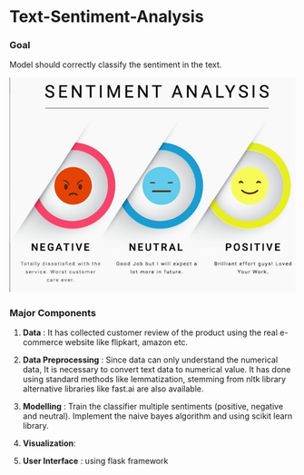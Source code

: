# Text-Sentiment-Analysis


### Goal

Model should correctly classify the sentiment in the text.

![](sentiment-fig.jpg)

### Major Components

1. **Data** : It has collected customer review of the product using the real e-commerce website like flipkart, amazon etc.

2. **Data Preprocessing** : Since data can only understand the numerical data, It is necessary to convert text data to numerical value. It has done using standard methods like lemmatization, stemming from nltk library alternative libraries like fast.ai are also available.

3. **Modelling** : Train the classifier multiple sentiments (positive, negative and neutral). Implement the naive bayes algorithm and using scikit learn library.

4. **Visualization**: 

5. **User Interface** : using flask framework
